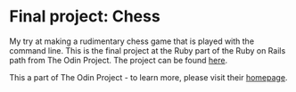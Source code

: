 # Final project: Chess

My try at making a rudimentary chess game that is played with the command line.
This is the final project at the Ruby part of the Ruby on Rails path from The Odin Project.
The project can be found [here](https://www.theodinproject.com/paths/full-stack-ruby-on-rails/courses/ruby-programming/lessons/ruby-final-project).

This a part of The Odin Project - to learn more, please visit their [homepage](https://www.theodinproject.com/).